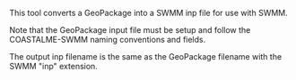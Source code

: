 This tool converts a GeoPackage into a SWMM inp file for use with SWMM.

Note that the GeoPackage input file must be setup and follow the COASTALME-SWMM naming conventions and fields.

The output inp filename is the same as the GeoPackage filename with the SWMM "inp" extension. 